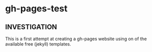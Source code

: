 # gh-pages-test

## INVESTIGATION

This is a first attempt at creating a gh-pages website using on of the available free (jekyll) templates.
